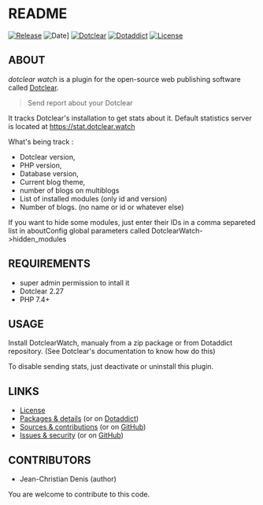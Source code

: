 # README

[![Release](https://img.shields.io/badge/release-0.7.3-a2cbe9.svg)](https://git.dotclear.watch/dw/DotclearWatch/releases)
![Date](https://img.shields.io/badge/date-2023.08.26-c44d58.svg)]
[![Dotclear](https://img.shields.io/badge/dotclear-v2.27-137bbb.svg)](https://fr.dotclear.org/download)
[![Dotaddict](https://img.shields.io/badge/dotaddict-official-9ac123.svg)](https://plugins.dotaddict.org/dc2/details/DotclearWatch)
[![License](https://img.shields.io/badge/license-GPL--2.0-ececec.svg)](https://git.dotclear.watch/dw/DotclearWatch/src/branch/master/LICENSE)

## ABOUT

_dotclear watch_  is a plugin for the open-source web publishing software called [Dotclear](https://www.dotclear.org).

> Send report about your Dotclear

It tracks Dotclear's installation to get stats about it.
Default statistics server is located at https://stat.dotclear.watch

What's being track :
* Dotclear version,
* PHP version,
* Database version,
* Current blog theme,
* number of blogs on multiblogs
* List of installed modules (only id and version)
* Number of blogs. (no name or id or whatever else)

If you want to hide some modules, just enter their IDs in a comma separeted list 
in aboutConfig global parameters called DotclearWatch->hidden_modules

## REQUIREMENTS

* super admin permission to intall it
* Dotclear 2.27
* PHP 7.4+

## USAGE

Install DotclearWatch, manualy from a zip package or from 
Dotaddict repository. (See Dotclear's documentation to know how do this)

To disable sending stats, just deactivate or uninstall this plugin.

## LINKS

* [License](https://git.dotclear.watch/dw/DotclearWatch/src/branch/master/LICENSE)
* [Packages & details](https://git.dotclear.watch/dw/DotclearWatch/releases) (or on [Dotaddict](https://plugins.dotaddict.org/dc2/details/DotclearWatch))
* [Sources & contributions](https://git.dotclear.watch/dw/DotclearWatch) (or on [GitHub](https://github.com/JcDenis/DotclearWatch))
* [Issues & security](https://git.dotclear.watch/dw/DotclearWatch/issues) (or on [GitHub](https://github.com/JcDenis/DotclearWatch/issues))

## CONTRIBUTORS

* Jean-Christian Denis (author)

You are welcome to contribute to this code.
